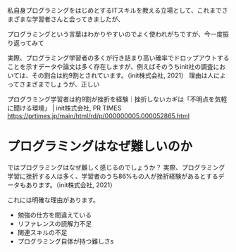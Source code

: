 


私自身プログラミングをはじめとするITスキルを教える立場として、これまでさまざまな学習者さんと会ってきましたが、

プログラミングという言葉はわかりやすいのでよく使われがちですが、今一度振り返ってみて



実際、プログラミング学習者の多くが行き詰まり高い確率でドロップアウトすることを示すデータや論文は多く存在しますが、例えばそのうちinit社の調査においては、その割合は約9割とされています。（init株式会社, 2021）
理由は人によってさまざまでしょうが、正しい


プログラミング学習者は約9割が挫折を経験｜挫折しないカギは「不明点を気軽に聞ける環境」 | init株式会社, PR TIMES
https://prtimes.jp/main/html/rd/p/000000005.000052865.html




# プログラミングはなぜ難しいのか
ではプログラミングはなぜ難しく感じるのでしょうか？
実際、プログラミング学習に挫折する人は多く、学習者のうち86%もの人が挫折経験があるとするデータもあります。（init株式会社, 2021）

これには明確な理由があります。

- 勉強の仕方を間違えている
- リファレンスの読解力不足
- 関連スキルの不足
- プログラミング自体が持つ難しさs
